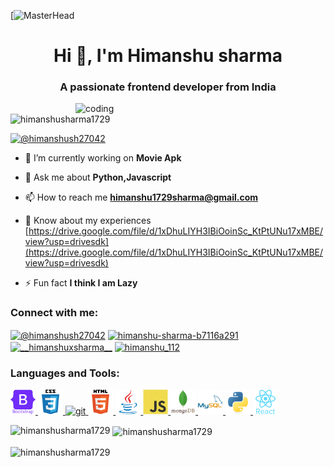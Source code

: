 [![MasterHead](https://raw.githubusercontent.com/gist/MedRedha/fd8e2481bde2610c96b9aafde543879c/raw/88624e8d31c4295973dcb7c900dacf0edc0a6d99/coding.gif)
<h1 align="center">Hi 👋, I'm Himanshu sharma</h1>
<h3 align="center">A passionate frontend developer from India</h3>
<img alt="coding" width="400" align="right" src="https://gifdb.com/images/high/animated-cowboy-computer-coding-w60pcikl6ieg525n.gif">
<p align="left"> <img src="https://komarev.com/ghpvc/?username=himanshusharma1729&label=Profile%20views&color=0e75b6&style=flat" alt="himanshusharma1729" /> </p>

<p align="left"> <a href="https://twitter.com/himanshush27042" target="blank"><img src="https://img.shields.io/twitter/follow/@himanshush27042?logo=twitter&style=for-the-badge" alt="@himanshush27042" /></a> </p>

- 🔭 I’m currently working on **Movie Apk**

- 💬 Ask me about **Python,Javascript**

- 📫 How to reach me **himanshu1729sharma@gmail.com**

- 📄 Know about my experiences [https://drive.google.com/file/d/1xDhuLIYH3IBiOoinSc_KtPtUNu17xMBE/view?usp=drivesdk](https://drive.google.com/file/d/1xDhuLIYH3IBiOoinSc_KtPtUNu17xMBE/view?usp=drivesdk)

- ⚡ Fun fact **I think I am Lazy**

<h3 align="left">Connect with me:</h3>
<p align="left">
<a href="https://twitter.com/@himanshush27042" target="blank"><img align="center" src="https://raw.githubusercontent.com/rahuldkjain/github-profile-readme-generator/master/src/images/icons/Social/twitter.svg" alt="@himanshush27042" height="30" width="40" /></a>
<a href="https://linkedin.com/in/himanshu-sharma-b7116a291" target="blank"><img align="center" src="https://raw.githubusercontent.com/rahuldkjain/github-profile-readme-generator/master/src/images/icons/Social/linked-in-alt.svg" alt="himanshu-sharma-b7116a291" height="30" width="40" /></a>
<a href="https://instagram.com/__himanshuxsharma__" target="blank"><img align="center" src="https://raw.githubusercontent.com/rahuldkjain/github-profile-readme-generator/master/src/images/icons/Social/instagram.svg" alt="__himanshuxsharma__" height="30" width="40" /></a>
<a href="https://www.codechef.com/users/himanshu_112" target="blank"><img align="center" src="https://cdn.jsdelivr.net/npm/simple-icons@3.1.0/icons/codechef.svg" alt="himanshu_112" height="30" width="40" /></a>
</p>

<h3 align="left">Languages and Tools:</h3>
<p align="left"> <a href="https://getbootstrap.com" target="_blank" rel="noreferrer"> <img src="https://raw.githubusercontent.com/devicons/devicon/master/icons/bootstrap/bootstrap-plain-wordmark.svg" alt="bootstrap" width="40" height="40"/> </a> <a href="https://www.w3schools.com/css/" target="_blank" rel="noreferrer"> <img src="https://raw.githubusercontent.com/devicons/devicon/master/icons/css3/css3-original-wordmark.svg" alt="css3" width="40" height="40"/> </a> <a href="https://git-scm.com/" target="_blank" rel="noreferrer"> <img src="https://www.vectorlogo.zone/logos/git-scm/git-scm-icon.svg" alt="git" width="40" height="40"/> </a> <a href="https://www.w3.org/html/" target="_blank" rel="noreferrer"> <img src="https://raw.githubusercontent.com/devicons/devicon/master/icons/html5/html5-original-wordmark.svg" alt="html5" width="40" height="40"/> </a> <a href="https://www.java.com" target="_blank" rel="noreferrer"> <img src="https://raw.githubusercontent.com/devicons/devicon/master/icons/java/java-original.svg" alt="java" width="40" height="40"/> </a> <a href="https://developer.mozilla.org/en-US/docs/Web/JavaScript" target="_blank" rel="noreferrer"> <img src="https://raw.githubusercontent.com/devicons/devicon/master/icons/javascript/javascript-original.svg" alt="javascript" width="40" height="40"/> </a> <a href="https://www.mongodb.com/" target="_blank" rel="noreferrer"> <img src="https://raw.githubusercontent.com/devicons/devicon/master/icons/mongodb/mongodb-original-wordmark.svg" alt="mongodb" width="40" height="40"/> </a> <a href="https://www.mysql.com/" target="_blank" rel="noreferrer"> <img src="https://raw.githubusercontent.com/devicons/devicon/master/icons/mysql/mysql-original-wordmark.svg" alt="mysql" width="40" height="40"/> </a> <a href="https://www.python.org" target="_blank" rel="noreferrer"> <img src="https://raw.githubusercontent.com/devicons/devicon/master/icons/python/python-original.svg" alt="python" width="40" height="40"/> </a> <a href="https://reactjs.org/" target="_blank" rel="noreferrer"> <img src="https://raw.githubusercontent.com/devicons/devicon/master/icons/react/react-original-wordmark.svg" alt="react" width="40" height="40"/> </a> </p>

<p><img align="left" src="https://github-readme-stats.vercel.app/api/top-langs?username=himanshusharma1729&show_icons=true&locale=en&layout=compact" alt="himanshusharma1729" /></p>

<p>&nbsp;<img align="center" src="https://github-readme-stats.vercel.app/api?username=himanshusharma1729&show_icons=true&locale=en" alt="himanshusharma1729" /></p>

<p><img align="center" src="https://github-readme-streak-stats.herokuapp.com/?user=himanshusharma1729&" alt="himanshusharma1729" /></p>

